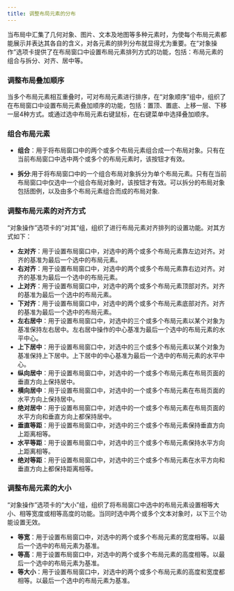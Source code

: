 ```yaml
---
title: 调整布局元素的分布
---
```

  
当布局中汇集了几何对象、图片、文本及地图等多种元素时，为使每个布局元素都能展示并表达其各自的含义，对各元素的排列分布就显得尤为重要。在“对象操作”选项卡提供了在布局窗口中设置布局元素排列方式的功能，包括：布局元素的组合与拆分、对齐、居中等。
 
### 调整布局叠加顺序   
  
当多个布局元素相互重叠时，可对布局元素进行排序，在“对象顺序”组中，组织了在布局窗口中设置布局元素叠加顺序的功能，包括：置顶、置底、上移一层、下移一层4种方式。或通过选中布局元素右键鼠标，在右键菜单中选择叠加顺序。

### 组合布局元素
  
- **组合**：用于将布局窗口中的两个或多个布局元素组合成一个布局对象。只有在当前布局窗口中选中两个或多个的布局元素时，该按钮才有效。
 
- **拆分**:用于将布局窗口中的一个组合布局对象拆分为单个布局元素。只有在当前布局窗口中仅选中一个组合布局对象时，该按钮才有效。可以拆分的布局对象包括图例，以及由多个布局元素组合而成的布局对象.
  
### 调整布局元素的对齐方式
  
“对象操作”选项卡的“对其”组，组织了进行布局元素对齐排列的设置功能。对其方式如下：  

- **左对齐**：用于设置布局窗口中，对选中的两个或多个布局元素靠左边对齐。对齐的基准为最后一个选中的布局元素。   
- **右对齐**：用于设置布局窗口中，对选中的两个或多个布局元素靠右边对齐。对齐的基准为最后一个选中的布局元素。  
- **上对齐**：用于设置布局窗口中，对选中的两个或多个布局元素顶部对齐。对齐的基准为最后一个选中的布局元素。  
- **下对齐**：用于设置布局窗口中，对选中的两个或多个布局元素底部对齐。对齐的基准为最后一个选中的布局元素。 
- **左右居中**：用于设置布局窗口中，对选中的三个或多个布局元素以某个对象为基准保持左右居中。左右居中操作的中心基准为最后一个选中的布局元素的水平中心。  
- **上下居中**：用于设置布局窗口中，对选中的三个或多个布局元素以某个对象为基准保持上下居中。上下居中的中心基准为最后一个选中的布局元素的水平中心。   
- **纵向居中**：用于设置布局窗口中，对选中的一个或多个布局元素在布局页面的垂直方向上保持居中。  
- **横向居中**：用于设置布局窗口中，对选中的一个或多个布局元素在布局页面的水平方向上保持居中。  
- **绝对居中**：用于设置布局窗口中，对选中的一个或多个布局元素在布局页面的水平方向和垂直方向上都保持居中。  
- **垂直等距**：用于设置布局窗口中，对选中的三个或多个布局元素保持垂直方向上距离相等。  
- **水平等距**：用于设置布局窗口中，对选中的三个或多个布局元素保持水平方向上距离相等。  
- **绝对等距**：用于设置布局窗口中，对选中的三个或多个布局元素在水平方向和垂直方向上都保持距离相等。
  
### 调整布局元素的大小
    
“对象操作”选项卡的“大小”组，组织了将布局窗口中选中的布局元素设置相等大小、相等宽度或相等高度的功能。当同时选中两个或多个文本对象时，以下三个功能设置无效。  
- **等宽**：用于设置布局窗口中，对选中的两个或多个布局元素的宽度相等。以最后一个选中的布局元素为基准。  
- **等高**：用于设置布局窗口中，对选中的两个或多个布局元素的高度相等。以最后一个选中的布局元素为基准。  
- **等大小**：用于设置布局窗口中，对选中的两个或多个布局元素的高度和宽度都相等。以最后一个选中的布局元素为基准。  
